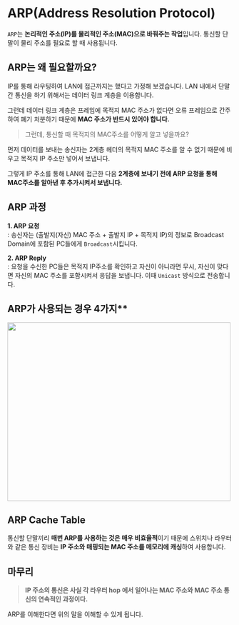 # ARP(Address Resolution Protocol)

`ARP`는 **논리적인 주소(IP)를 물리적인 주소(MAC)으로 바꿔주는 작업**입니다. 통신할 단말이 물리 주소를 필요로 할 때 사용됩니다. 

## ARP는 왜 필요할까요?

IP를 통해 라우팅하여 LAN에 접근까지는 했다고 가정해 보겠습니다. LAN 내에서 단말간 통신을 하기 위해서는 데이터 링크 계층을 이용합니다.

그런데 데이터 링크 계층은 프레임에 목적지 MAC 주소가 없다면 오류 프레임으로 간주하여 폐기 처분하기 때문에 **MAC 주소가 반드시 있어야 합니다.**

> 그런데, 통신할 때 목적지의 MAC주소를 어떻게 알고 넣을까요?

먼저 데이터를 보내는 송신자는 2계층 헤더의 목적지 MAC 주소를 알 수 없기 때문에 비우고 목적지 IP 주소만 넣어서 보냅니다.

그렇게 IP 주소를 통해 LAN에 접근한 다음 **2계층에 보내기 전에 ARP 요청을 통해 MAC주소를 알아낸 후 추가시켜서 보냅니다.** 

## ARP 과정
**1. ARP 요청**
<br>: 송신자는 (출발지(자신) MAC 주소 + 출발지 IP + 목적지 IP)의 정보로 Broadcast Domain에 포함된 PC들에게 `Broadcast`시킵니다.

**2. ARP Reply**
<br>: 요청을 수신한 PC들은 목적지 IP주소를 확인하고 자신이 아니라면 무시, 자신이 맞다면 자신의 MAC 주소를 포함시켜서 응답을 보냅니다. 이때 `Unicast` 방식으로 전송합니다. 

## ARP가 사용되는 경우 4가지**

<img src="https://user-images.githubusercontent.com/53790137/151483305-ce576644-ba37-45fb-8cc8-56f341ebc2d9.png" width="500" height="400">

## ARP Cache Table
통신할 단말끼리 **매번 ARP를 사용하는 것은 매우 비효율적**이기 때문에 스위치나 라우터와 같은 통신 장비는 **IP 주소와 매핑되는 MAC 주소를 메모리에 캐싱**하여 사용합니다.

## 마무리

> **IP 주소의 통신은 사실 각 라우터 hop 에서 일어나는 MAC 주소와 MAC 주소 통신의 연속적인 과정이다.**

ARP를 이해한다면 위의 말을 이해할 수 있게 됩니다.
